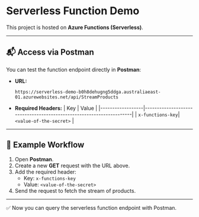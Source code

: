 # Serverless Function Demo

This project is hosted on **Azure Functions (Serverless)**.

---

## 📬 Access via Postman

You can test the function endpoint directly in **Postman**:

- **URL:**  
  ```
  https://serverless-demo-b0h8dehugng5ddga.australiaeast-01.azurewebsites.net/api/StreamProducts
  ```

- **Required Headers:**
  | Key              | Value                                                               |
  |------------------|---------------------------------------------------------------------|
  | `x-functions-key`| `<value-of-the-secret>`          |

---

## 🚀 Example Workflow

1. Open **Postman**.  
2. Create a new **GET** request with the URL above.  
3. Add the required header:  
   - Key: `x-functions-key`  
   - Value: `<value-of-the-secret>`  
4. Send the request to fetch the stream of products.

---

✅ Now you can query the serverless function endpoint with Postman.
